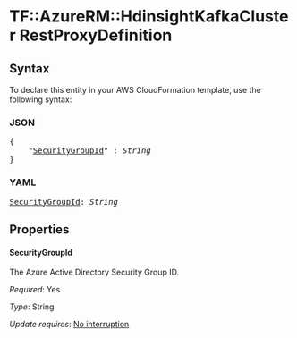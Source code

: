 # TF::AzureRM::HdinsightKafkaCluster RestProxyDefinition

## Syntax

To declare this entity in your AWS CloudFormation template, use the following syntax:

### JSON

<pre>
{
    "<a href="#securitygroupid" title="SecurityGroupId">SecurityGroupId</a>" : <i>String</i>
}
</pre>

### YAML

<pre>
<a href="#securitygroupid" title="SecurityGroupId">SecurityGroupId</a>: <i>String</i>
</pre>

## Properties

#### SecurityGroupId

The Azure Active Directory Security Group ID.

_Required_: Yes

_Type_: String

_Update requires_: [No interruption](https://docs.aws.amazon.com/AWSCloudFormation/latest/UserGuide/using-cfn-updating-stacks-update-behaviors.html#update-no-interrupt)

